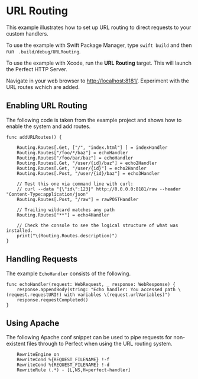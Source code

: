 # URL Routing
This example illustrates how to set up URL routing to direct requests to your custom handlers.

To use the example with Swift Package Manager, type ```swift build``` and then run ``` .build/debug/URLRouting```.

To use the example with Xcode, run the **URL Routing** target. This will launch the Perfect HTTP Server. 

Navigate in your web browser to [http://localhost:8181/](http://localhost:8181/). Experiment with the URL routes wchich are added.

## Enabling URL Routing

The following code is taken from the example project and shows how to enable the system and add routes.

```
func addURLRoutes() {
    
    Routing.Routes[.Get, ["/", "index.html"] ] = indexHandler
    Routing.Routes["/foo/*/baz"] = echoHandler
    Routing.Routes["/foo/bar/baz"] = echoHandler
    Routing.Routes[.Get, "/user/{id}/baz"] = echo2Handler
    Routing.Routes[.Get, "/user/{id}"] = echo2Handler
    Routing.Routes[.Post, "/user/{id}/baz"] = echo3Handler
    
    // Test this one via command line with curl:
    // curl --data "{\"id\":123}" http://0.0.0.0:8181/raw --header "Content-Type:application/json"
    Routing.Routes[.Post, "/raw"] = rawPOSTHandler
    
    // Trailing wildcard matches any path
    Routing.Routes["**"] = echo4Handler
    
    // Check the console to see the logical structure of what was installed.
    print("\(Routing.Routes.description)")
}
```
## Handling Requests

The example `EchoHandler` consists of the following.

```
func echoHandler(request: WebRequest, _ response: WebResponse) {
	response.appendBody(string: "Echo handler: You accessed path \(request.requestURI!) with variables \(request.urlVariables)")
	response.requestCompleted()
}
```

## Using Apache
The following Apache conf snippet can be used to pipe requests for non-existent files through to Perfect when using the URL routing system.

```
	RewriteEngine on
	RewriteCond %{REQUEST_FILENAME} !-f
	RewriteCond %{REQUEST_FILENAME} !-d
	RewriteRule (.*) - [L,NS,H=perfect-handler]
```
